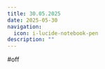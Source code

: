 ```yaml
---
title: 30.05.2025
date: 2025-05-30
navigation:
  icon: i-lucide-notebook-pen
description: ""
---
```


#off

